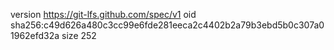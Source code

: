version https://git-lfs.github.com/spec/v1
oid sha256:c49d626a480c3cc99e6fde281eeca2c4402b2a79b3ebd5b0c307a01962efd32a
size 252
